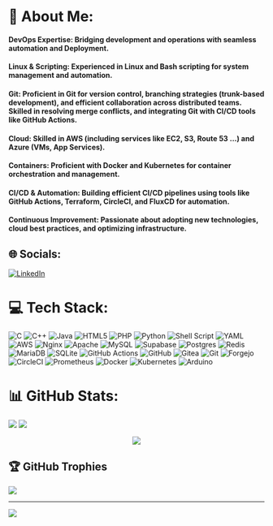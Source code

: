 # 💫 About Me:
#### DevOps Expertise: Bridging development and operations with seamless automation and Deployment.
#### Linux & Scripting: Experienced in Linux and Bash scripting for system management and automation.
#### Git: Proficient in Git for version control, branching strategies (trunk-based development), and efficient collaboration across distributed teams. Skilled in resolving merge conflicts, and integrating Git with CI/CD tools like GitHub Actions.
#### Cloud: Skilled in AWS (including services like EC2, S3, Route 53 ...) and Azure (VMs, App Services).
#### Containers: Proficient with Docker and Kubernetes for container orchestration and management.
#### CI/CD & Automation: Building efficient CI/CD pipelines using tools like GitHub Actions, Terraform, CircleCI, and FluxCD for automation.
#### Continuous Improvement: Passionate about adopting new technologies, cloud best practices, and optimizing infrastructure.<br>


## 🌐 Socials:
[![LinkedIn](https://img.shields.io/badge/LinkedIn-%230077B5.svg?logo=linkedin&logoColor=white)](https://linkedin.com/in/adhyaruutsav) 

# 💻 Tech Stack:
![C](https://img.shields.io/badge/c-%2300599C.svg?style=flat&logo=c&logoColor=white) 
![C++](https://img.shields.io/badge/c++-%2300599C.svg?style=flat&logo=c%2B%2B&logoColor=white) 
![Java](https://img.shields.io/badge/java-%23ED8B00.svg?style=flat&logo=openjdk&logoColor=white) 
![HTML5](https://img.shields.io/badge/html5-%23E34F26.svg?style=flat&logo=html5&logoColor=white) 
![PHP](https://img.shields.io/badge/php-%23777BB4.svg?style=flat&logo=php&logoColor=white) 
![Python](https://img.shields.io/badge/python-3670A0?style=flat&logo=python&logoColor=ffdd54) 
![Shell Script](https://img.shields.io/badge/shell_script-%23121011.svg?style=flat&logo=gnu-bash&logoColor=white) 
![YAML](https://img.shields.io/badge/yaml-%23ffffff.svg?style=flat&logo=yaml&logoColor=151515) 
![AWS](https://img.shields.io/badge/AWS-%23FF9900.svg?style=flat&logo=amazon-aws&logoColor=white) 
![Nginx](https://img.shields.io/badge/nginx-%23009639.svg?style=flat&logo=nginx&logoColor=white) 
![Apache](https://img.shields.io/badge/apache-%23D42029.svg?style=flat&logo=apache&logoColor=white) 
![MySQL](https://img.shields.io/badge/mysql-4479A1.svg?style=flat&logo=mysql&logoColor=white) 
![Supabase](https://img.shields.io/badge/Supabase-3ECF8E?style=flat&logo=supabase&logoColor=white) 
![Postgres](https://img.shields.io/badge/postgres-%23316192.svg?style=flat&logo=postgresql&logoColor=white) 
![Redis](https://img.shields.io/badge/redis-%23DD0031.svg?style=flat&logo=redis&logoColor=white) 
![MariaDB](https://img.shields.io/badge/MariaDB-003545?style=flat&logo=mariadb&logoColor=white) 
![SQLite](https://img.shields.io/badge/sqlite-%2307405e.svg?style=flat&logo=sqlite&logoColor=white) 
![GitHub Actions](https://img.shields.io/badge/github%20actions-%232671E5.svg?style=flat&logo=githubactions&logoColor=white) 
![GitHub](https://img.shields.io/badge/github-%23121011.svg?style=flat&logo=github&logoColor=white) 
![Gitea](https://img.shields.io/badge/Gitea-34495E?style=flat&logo=gitea&logoColor=5D9425) 
![Git](https://img.shields.io/badge/git-%23F05033.svg?style=flat&logo=git&logoColor=white) 
![Forgejo](https://img.shields.io/badge/forgejo-%23FB923C.svg?style=flat&logo=forgejo&logoColor=white) 
![CircleCI](https://img.shields.io/badge/circleci-%23161616.svg?style=flat&logo=circleci&logoColor=white) 
![Prometheus](https://img.shields.io/badge/Prometheus-E6522C?style=flat&logo=Prometheus&logoColor=white) 
![Docker](https://img.shields.io/badge/docker-%230db7ed.svg?style=flat&logo=docker&logoColor=white) 
![Kubernetes](https://img.shields.io/badge/kubernetes-%23326ce5.svg?style=flat&logo=kubernetes&logoColor=white) 
![Arduino](https://img.shields.io/badge/-Arduino-00979D?style=flat&logo=Arduino&logoColor=white)

# 📊 GitHub Stats:
![](https://github-readme-stats.vercel.app/api?username=utsavv27&theme=dark&hide_border=false&include_all_commits=true&count_private=true)
![](https://github-readme-streak-stats.herokuapp.com/?user=utsavv27&theme=dark&hide_border=false) <div align="center">
![](https://github-readme-stats.vercel.app/api/top-langs/?username=utsavv27&theme=dark&hide_border=false&include_all_commits=true&count_private=true&layout=compact)


</div>

  
## 🏆 GitHub Trophies
![](https://github-profile-trophy.vercel.app/?username=utsavv27&theme=radical&no-frame=false&no-bg=false&margin-w=4)


---
[![](https://visitcount.itsvg.in/api?id=utsavv27&icon=0&color=0)](https://visitcount.itsvg.in)

